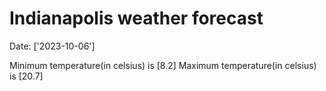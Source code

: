 # Indianapolis weather forecast 
Date: ['2023-10-06'] 

Minimum temperature(in celsius) is [8.2] 
Maximum temperature(in celsius) is [20.7]